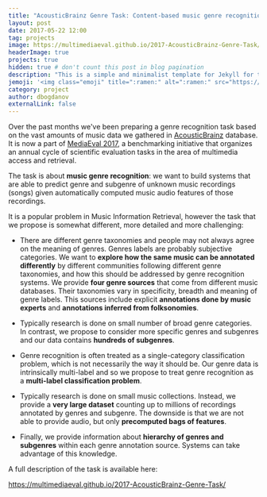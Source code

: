 ```yaml
---
title: "AcousticBrainz Genre Task: Content-based music genre recognition from multiple sources"
layout: post
date: 2017-05-22 12:00
tag: projects
image: https://multimediaeval.github.io/2017-AcousticBrainz-Genre-Task/img/acousticbrainz_logo_short_horizontal.png
headerImage: true
projects: true
hidden: true # don't count this post in blog pagination
description: "This is a simple and minimalist template for Jekyll for those who likes to eat noodles."
jemoji: '<img class="emoji" title=":ramen:" alt=":ramen:" src="https://assets.github.com/images/icons/emoji/unicode/1f35c.png" height="20" width="20" align="absmiddle">'
category: project
author: dbogdanov
externalLink: false
---
```


Over the past months we've been preparing a genre recognition task based on the vast amounts of music data we gathered in [AcousticBrainz](http://acousticbrainz.org/) database. It is now a part of [MediaEval 2017](http://www.multimediaeval.org), a benchmarking initiative that organizes an annual cycle of scientific evaluation tasks in the area of multimedia access and retrieval.

The task is about **music genre recognition**: we want to build systems that are able to predict genre and subgenre of unknown music recordings (songs) given automatically computed music audio features of those recordings. 

It is a popular problem in Music Information Retrieval, however the task that we propose is somewhat different, more detailed and more challenging:

- There are different genre taxonomies and people may not always agree on the meaning of genres. Genres labels are probably subjective categories. We want to **explore how the same music can be annotated differently** by different communities following different genre taxonomies, and how this should be addressed by genre recognition systems. We provide **four genre sources** that come from different music databases. Their taxonomies vary in specificity, breadth and meaning of genre labels. This sources include explicit **annotations done by music experts** and **annotations inferred from folksonomies**.

- Typically research is done on small number of broad genre categories. In contrast, we propose to consider more specific genres and subgenres and our data contains **hundreds of subgenres**. 

- Genre recognition is often treated as a single-category classification problem, which is not necessarily the way it should be. Our genre data is intrinsically multi-label and so we propose to treat genre recognition as a **multi-label classification problem**.

- Typically research is done on small music collections. Instead, we provide a **very large dataset** counting up to millions of recordings annotated by genres and subgenre. The downside is that we are not able to provide audio, but only **precomputed bags of features**.

- Finally, we provide information about **hierarchy of genres and subgenres** within each genre annotation source. Systems can take advantage of this knowledge. 

A full description of the task is available here:

https://multimediaeval.github.io/2017-AcousticBrainz-Genre-Task/




